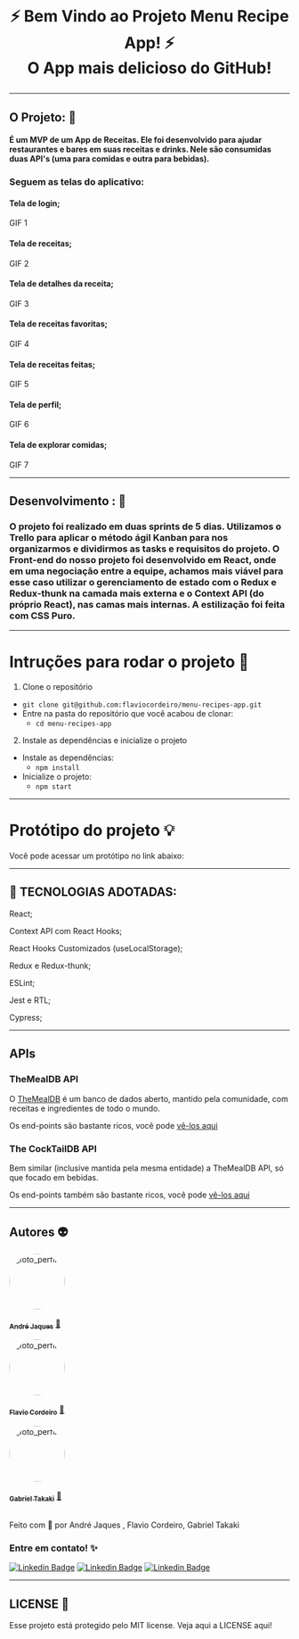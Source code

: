 # <p align=center> :zap: Bem Vindo ao Projeto Menu Recipe App! :zap: <br> O App mais delicioso do GitHub! </p>


---

## O Projeto:  :apple:

#### É um MVP de um App de Receitas. Ele foi desenvolvido para ajudar restaurantes e bares em suas receitas e drinks. Nele são consumidas duas API's (uma para comidas e outra para bebidas). 

### Seguem as telas do aplicativo:

#### Tela de login;

GIF 1

#### Tela de receitas;

GIF 2

#### Tela de detalhes da receita;

GIF 3

#### Tela de receitas favoritas;

GIF 4

#### Tela de receitas feitas;

GIF 5

#### Tela de perfil;

GIF 6

#### Tela de explorar comidas;

GIF 7

---

## Desenvolvimento :  :pencil:

### O projeto foi realizado em duas sprints de 5 dias. Utilizamos o Trello para aplicar o método ágil Kanban para nos organizarmos e dividirmos as tasks e requisitos do projeto. O Front-end do nosso projeto foi desenvolvido em React, onde em uma negociação entre a equipe, achamos mais viável para esse caso utilizar o gerenciamento de estado com o Redux e Redux-thunk na camada mais externa e o Context API (do próprio React), nas camas mais internas. A estilização foi feita com CSS Puro.

---

# Intruções para rodar o projeto  :pencil:

1. Clone o repositório
  * `git clone git@github.com:flaviocordeiro/menu-recipes-app.git`
  * Entre na pasta do repositório que você acabou de clonar:
    * `cd menu-recipes-app`

2. Instale as dependências e inicialize o projeto
  * Instale as dependências:
    * `npm install`
  * Inicialize o projeto:
    * `npm start`

---

# Protótipo do projeto :bulb:

Você pode acessar um protótipo no link abaixo:

<aguardando>

---

## :rocket: TECNOLOGIAS ADOTADAS:

React;

Context API com React Hooks; 

React Hooks Customizados (useLocalStorage);

Redux e Redux-thunk;

ESLint;

Jest e RTL;

Cypress;

---

## APIs

### TheMealDB API

O [TheMealDB](https://www.themealdb.com/) é um banco de dados aberto, mantido pela comunidade, com receitas e ingredientes de todo o mundo.

Os end-points são bastante ricos, você pode [vê-los aqui](https://www.themealdb.com/api.php)

### The CockTailDB API

Bem similar (inclusive mantida pela mesma entidade) a TheMealDB API, só que focado em bebidas.

Os end-points também são bastante ricos, você pode [vê-los aqui](https://www.thecocktaildb.com/api.php)

---

## Autores  :alien:


<a href="https://github.com/andrejaques">
 <img style="border-radius: 50%;" src="https://avatars.githubusercontent.com/u/7872342?v=4" width="100px;" alt="foto_perfil"/>
 <br/>
 <br/>
 <sub><b>André Jaques</b></sub></a> <a href="https://github.com/andrejaques">🚀</a> 
 <br/> 
 <br/> 
 <a href="https://github.com/flavioCoder1">
 <img style="border-radius: 50%;" src="https://avatars.githubusercontent.com/u/78191084?v=4" width="100px;" alt="foto_perfil"/>
 <br />
 <br />
 <sub><b>Flavio Cordeiro</b></sub></a> <a href="https://github.com/flavioCoder1">🚀</a>
 <br/>
 <br/>
 <a href="https://github.com/GabrielTakaki">
 <img style="border-radius: 50%;" src="https://avatars.githubusercontent.com/u/82051093?v=4" width="100px;" alt="foto_perfil"/>
 <br/>
 <br/>
 <sub><b>Gabriel Takaki</b></sub></a> <a href="https://github.com/GabrielTakaki">🚀</a>
<br/>
<br/>

Feito com :green_heart: por André Jaques , Flavio Cordeiro, Gabriel Takaki  

### Entre em contato! :sparkles:

[![Linkedin Badge](https://img.shields.io/badge/-Flavio-blue?style=flat-square&logo=Linkedin&logoColor=white&link=https://www.linkedin.com/in/andrejaques/)](https://www.linkedin.com/in/andrejaques/) 
[![Linkedin Badge](https://img.shields.io/badge/-André-blue?style=flat-square&logo=Linkedin&logoColor=white&link=https://www.linkedin.com/in/flavio-cordeiro/)](https://www.linkedin.com/in/flavio-cordeiro/) 
[![Linkedin Badge](https://img.shields.io/badge/-Gabriel-blue?style=flat-square&logo=Linkedin&logoColor=white&link=https://www.linkedin.com/in/gabriel-takaki-junkes-ab5591205/)](https://www.linkedin.com/in/gabriel-takaki-junkes-ab5591205/)

---

## LICENSE  :pencil:

Esse projeto está protegido pelo MIT license. Veja aqui a LICENSE <link> aqui!
